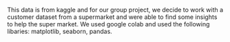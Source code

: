This data is from kaggle and for our group project, we decide to work with a customer dataset from a supermarket and were able to find some insights to help the super market. We used google colab and used the following libaries: matplotlib, seaborn, pandas. 
